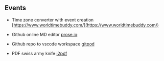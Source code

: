 ## Events

- Time zone converter with event creation [https://www.worldtimebuddy.com/](https://www.worldtimebuddy.com/)

- Github online MD editor [prose.io](https://prose.io)

- Github repo to vscode workspace [gitpod](https://gitpod.io)

- PDF swiss army knife [i2pdf](https://www.i2pdf.com/)